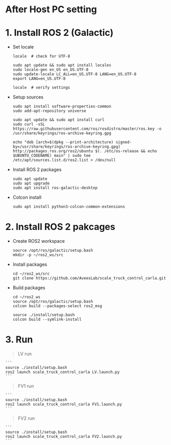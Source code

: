 # After Host PC setting

# 1. Install ROS 2 (Galactic)

- Set locale
    ```
    locale  # check for UTF-8

    sudo apt update && sudo apt install locales
    sudo locale-gen en_US en_US.UTF-8
    sudo update-locale LC_ALL=en_US.UTF-8 LANG=en_US.UTF-8
    export LANG=en_US.UTF-8

    locale  # verify settings
    ```
- Setup sources
    ```
    sudo apt install software-properties-common
    sudo add-apt-repository universe
    ```
    ```
    sudo apt update && sudo apt install curl
    sudo curl -sSL https://raw.githubusercontent.com/ros/rosdistro/master/ros.key -o /usr/share/keyrings/ros-archive-keyring.gpg
    ```
    ```
    echo "deb [arch=$(dpkg --print-architecture) signed-by=/usr/share/keyrings/ros-archive-keyring.gpg] http://packages.ros.org/ros2/ubuntu $(. /etc/os-release && echo $UBUNTU_CODENAME) main" | sudo tee /etc/apt/sources.list.d/ros2.list > /dev/null
    ```
- Install ROS 2 packages
    ```
    sudo apt update
    sudo apt upgrade
    sudo apt install ros-galactic-desktop
    ```
- Colcon install
    ```
    sudo apt install python3-colcon-common-extensions
    ```
    
# 2. Install ROS 2 pakcages
- Create ROS2 workspace
    ```
    source /opt/ros/galactic/setup.bash
    mkdir -p ~/ros2_ws/src
    ```
- Install packages
    ```
    cd ~/ros2_ws/src
    git clone https://github.com/AveesLab/scale_truck_control_carla.git
    ```
- Build packages
    ```
    cd ~/ros2_ws
    source /opt/ros/galactic/setup.bash
    colcon build --packages-select ros2_msg
    ```
    ```
    source ./install/setup.bash
    colcon build --symlink-install
    ```

# 3. Run
> LV run

    ```
    source ./install/setup.bash
    ros2 launch scale_truck_control_carla LV.launch.py 
    ```
> FV1 run

    ```
    source ./install/setup.bash
    ros2 launch scale_truck_control_carla FV1.launch.py 
    ```
> FV2 run

    ```
    source ./install/setup.bash
    ros2 launch scale_truck_control_carla FV2.launch.py 
    ```


